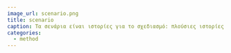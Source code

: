 ```yaml
---
image_url: scenario.png
title: scenario
caption: Τα σενάρια είναι ιστορίες για το σχεδιασμό: πλούσιες ιστορίες αλληλεπίδρασης. Είναι ίσως η απλούστερη αναπαράσταση, αλλά μία από τις πιο ευέλικτες και ισχυρές.
categories:
  - method
---
```

